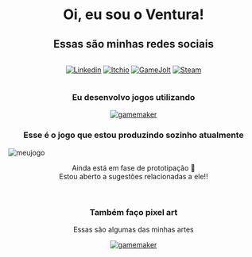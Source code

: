 <h1 style="text-align:center; align:center">Oi, eu sou o Ventura!</h3>
<h2 style="text-align:center">Essas são minhas redes sociais</h3>
<div class="container" style="display: flex; justify-content: center; align-items: center">
        
[![Linkedin](https://img.shields.io/badge/LinkedIn-0077B5?style=for-the-badge&logo=linkedin&logoColor=white)](https://www.linkedin.com/in/jo%C3%A3o-vitor-ventura-b2777626a/)
[![Itchio](https://img.shields.io/badge/Itch.io-FA5C5C?style=for-the-badge&logo=itchdotio&logoColor=white)](https://afcventura.itch.io/)
[![GameJolt](https://img.shields.io/badge/Game%20Jolt-CCFF00.svg?style=for-the-badge&logo=Game-Jolt&logoColor=black)](https://gamejolt.com/@AFCVentura)
[![Steam](https://img.shields.io/badge/Steam-000000.svg?style=for-the-badge&logo=Steam&logoColor=white)](https://steamcommunity.com/profiles/76561198795887050/)

</div>
<h3 style="text-align:center">Eu desenvolvo jogos utilizando</h3>
<div class="container" style="display: flex; justify-content: center; align-items: center">
<a href="https://img.shields.io/badge/Gamemaker-000000.svg?style=for-the-badge&logo=Gamemaker&logoColor=white"><img src="https://img.shields.io/badge/Gamemaker-000000.svg?style=for-the-badge&logo=Gamemaker&logoColor=white.png" title="gamemaker"/></a></div>
<h3 style="text-align:center">Esse é o jogo que estou produzindo sozinho atualmente</h3>
<img src="https://i.imgur.com/HFJEXHg.png" title="meujogo"/>
<p style="text-align: center">Ainda está em fase de prototipação 🙁<br>
Estou aberto a sugestões relacionadas a ele!!</p>
<br>
<h3 style="text-align:center">Também faço pixel art</h3>
<p style="text-align: center">Essas são algumas das minhas artes<br>
<div class="container" style="display: flex; justify-content: center; align-items: center">
<a href="https://img.shields.io/badge/Gamemaker-000000.svg?style=for-the-badge&logo=Gamemaker&logoColor=white"><img src="https://img.shields.io/badge/Gamemaker-000000.svg?style=for-the-badge&logo=Gamemaker&logoColor=white.png" title="gamemaker"/></a></div>
